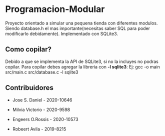 # Programacion-Modular

Proyecto orientado a simular una pequena tienda con diferentes modulos. Siendo database.h el mas importante(necesitas saber SQL para poder modificarlo debidamente). Implementado con SQLite3.

## Como copilar?

Debido a que se implementa la API de SQLite3, si no la incluyes no podras copilar. Para copilar debes agregar la libreria con __-l sqlite3__: Ej: gcc -o main src/main.c src/database.c -l sqlite3

## Contribuidores

- Jose S. Daniel - 2020-10646

- Milvia Victorio - 2020-9598

- Engeers O.Rossis - 2020-10573

- Robeert Avila - 2019-8215
